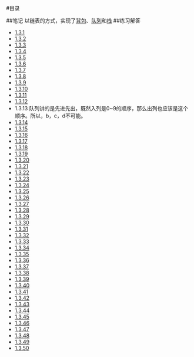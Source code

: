 #目录

##笔记
以链表的方式，实现了[背包](Algorithms-in-Golang/bag)、[队列]()和[栈]()
##练习解答
* [1.3.1](./1.3.1/main.go)
* [1.3.2](./1.3.2/main.go)
* [1.3.3](./1.3.3/main.go)
* [1.3.4](./1.3.4/main.go)
* [1.3.5](./1.3.5/main.go)
* [1.3.6](./1.3.6/main.go)
* [1.3.7](./1.3.7/main.go)
* [1.3.8](./1.3.8/main.go)
* [1.3.9](./1.3.9/main.go)
* [1.3.10](./1.3.10/main.go)
* [1.3.11](./1.3.11/main.go)
* [1.3.12](./1.3.12/main.go)
* 1.3.13 队列讲的是先进先出，既然入列是0~9的顺序，那么出列也应该是这个顺序。所以，b，c，d不可能。
* [1.3.14](./1.3.14/main.go)
* [1.3.15](./1.3.15/main.go)
* [1.3.16](./1.3.16/main.go)
* [1.3.17](./1.3.17/main.go)
* [1.3.18](./1.3.18/main.go)
* [1.3.19](./1.3.19/main.go)
* [1.3.20](./1.3.20/main.go)
* [1.3.21](./1.3.21/main.go)
* [1.3.22](./1.3.22/main.go)
* [1.3.23](./1.3.23/main.go)
* [1.3.24](./1.3.24/main.go)
* [1.3.25](./1.3.25/main.go)
* [1.3.26](./1.3.26/main.go)
* [1.3.27](./1.3.27/main.go)
* [1.3.28](./1.3.28/main.go)
* [1.3.29](./1.3.29/main.go)
* [1.3.30](./1.3.30/main.go)
* [1.3.31](./1.3.31/main.go)
* [1.3.32](./1.3.32/main.go)
* [1.3.33](./1.3.33/main.go)
* [1.3.34](./1.3.34/main.go)
* [1.3.35](./1.3.35/main.go)
* [1.3.36](./1.3.36/main.go)
* [1.3.37](./1.3.37/main.go)
* [1.3.38](./1.3.38/main.go)
* [1.3.39](./1.3.39/main.go)
* [1.3.40](./1.3.40/main.go)
* [1.3.41](./1.3.41/main.go)
* [1.3.42](./1.3.42/main.go)
* [1.3.43](./1.3.43/main.go)
* [1.3.44](./1.3.44/main.go)
* [1.3.45](./1.3.45/main.go)
* [1.3.46](./1.3.46/main.go)
* [1.3.47](./1.3.47/main.go)
* [1.3.48](./1.3.48/main.go)
* [1.3.49](./1.3.49/main.go)
* [1.3.50](./1.3.50/main.go)
